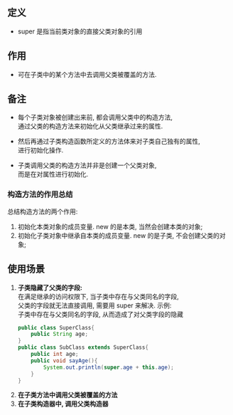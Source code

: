 ## 定义
- super 是指当前类对象的直接父类对象的引用

## 作用
- 可在子类中的某个方法中去调用父类被覆盖的方法.

## 备注
- 每个子类对象被创建出来前, 都会调用父类中的构造方法,  
  通过父类的构造方法来初始化从父类继承过来的属性.
- 然后再通过子类构造函数所定义的方法体来对子类自己独有的属性,  
  进行初始化操作.

- 子类调用父类的构造方法并非是创建一个父类对象,  
  而是在对属性进行初始化.

### 构造方法的作用总结
总结构造方法的两个作用:  
1. 初始化本类对象的成员变量. new 的是本类, 当然会创建本类的对象;  
2. 初始化子类对象中继承自本类的成员变量. new 的是子类, 不会创建父类的对象;  

## 使用场景
1. **子类隐藏了父类的字段:**  
   在满足继承的访问权限下, 当子类中存在与父类同名的字段,  
   父类的字段就无法直接调用, 需要用 super 来解决.
   示例:  
   子类中存在与父类同名的字段, 从而造成了对父类字段的隐藏
   ```java
   public class SuperClass{
       public String age;
   }
   public class SubClass extends SuperClass{
       public int age;
       public void sayAge(){
           System.out.println(super.age + this.age);
       }
   }
   ```
2. **在子类方法中调用父类被覆盖的方法**
3. **在子类构造器中, 调用父类构造器**